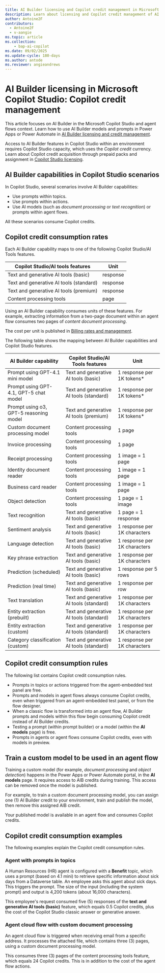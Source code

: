 ```yaml
---
title: AI Builder licensing and Copilot credit management in Microsoft Copilot Studio
description: Learn about licensing and Copilot credit management of AI Builder in Microsoft Copilot Studio
author: Antoine2F
contributors:
  - Antoine2F
  - v-aangie
ms.topic: article
ms.collection: 
    - bap-ai-copilot
ms.date: 09/02/2025
ms.update-cycle: 180-days
ms.author: antode
ms.reviewer: angieandrews
---
```


# AI Builder licensing in Microsoft Copilot Studio: Copilot credit management

This article focuses on AI Builder in the Microsoft Copilot Studio and agent flows context. Learn how to use AI Builder models and prompts in Power Apps or Power Automate in [AI Builder licensing and credit management](credit-management.md).

Access to AI Builder features in Copilot Studio within an environment requires Copilot Studio capacity, which uses the *Copilot credit* currency. Learn about Copilot credit acquisition through prepaid packs and assignment in [Copilot Studio licensing](/microsoft-copilot-studio/billing-licensing).

## AI Builder capabilities in Copilot Studio scenarios

In Copilot Studio, several scenarios involve AI Builder capabilities:

- Use prompts within topics.
- Use prompts within actions.
- Use AI models (such as *document processing* or *text recognition*) or prompts within agent flows.

All these scenarios consume Copilot credits.

## Copilot credit consumption rates

Each AI Builder capability maps to one of the following Copilot Studio/AI Tools features.
 
| Copilot Studio/AI tools features         | Unit        |
|------------------------------------------|-------------|
|Text and generative AI tools (basic)      | response    |
|Text and generative AI tools (standard)   | response    |
|Text and generative AI tools (premium)    | response    |
| Content processing tools                 | page        |

Using an AI Builder capability consumes units of these features. For example, extracting information from a two-page document within an agent flow consumes two pages of *content document processing*.

The cost per unit is published in [Billing rates and management](/microsoft-copilot-studio/requirements-messages-management#message-scenarios).

The following table shows the mapping between AI Builder capabilities and Copilot Studio features.

 | AI Builder capability                   | Copilot Studio/AI Tools features         |                        Unit |
|------------------------------------------|------------------------------------------|-----------------------------|
| Prompt using GPT-4.1 mini model          | Text and generative AI tools (basic)     | 1 response per 1K tokens*   |
| Prompt using GPT-4.1, GPT-5 chat model   | Text and generative AI tools (standard)  | 1 response per 1K tokens*   |
| Prompt using o3, GPT-5 reasoning model   | Text and generative AI tools (premium)   | 1 response per 1K tokens*   |
| Custom document processing model    | Content processing tools                 | 1 page                      |
| Invoice processing                  | Content processing tools                 | 1 page                      |
| Receipt processing                  | Content processing tools                 | 1 image = 1 page            |
| Identity document reader            | Content processing tools                 | 1 image = 1 page            |
| Business card reader                | Content processing tools                 | 1 image = 1 page            |
| Object detection                    | Content processing tools                 | 1 page = 1 image            |
| Text recognition                    | Text and generative AI tools (basic)     | 1 page = 1 response         |
| Sentiment analysis                  | Text and generative AI tools (basic)     | 1 response per 1K characters|
| Language detection                  | Text and generative AI tools (basic)     | 1 response per 1K characters|
| Key phrase extraction               | Text and generative AI tools (basic)     | 1 response per 1K characters|
| Prediction (scheduled)              | Text and generative AI tools (basic)     | 1 response per 5 rows       |
| Prediction (real time)              | Text and generative AI tools (basic)     | 1 response per row          |
| Text translation                    | Text and generative AI tools (standard)  | 1 response per 1K characters|
| Entity extraction (prebuilt)        | Text and generative AI tools (standard)  | 1 response per 1K characters|
| Entity extraction (custom)          | Text and generative AI tools (standard)  | 1 response per 1K characters|
| Category classification (custom)    | Text and generative AI tools (standard)  | 1 response per 1K characters|

## Copilot credit consumption rules

The following list contains Copilot credit consumption rules.

- Prompts in topics or actions triggered from the agent-embedded test panel are free.
- Prompts and models in agent flows always consume Copilot credits, even when triggered from an agent-embedded test panel, or from the flow designer.
- When a classic flow is transformed into an agent flow, AI Builder prompts and models within this flow begin consuming Copilot credit instead of AI Builder credits.
- Testing a prompt (within prompt builder) or a model (within the **AI models** page) is free.
- Prompts in agents or agent flows consume Copilot credits, even with models in preview. 

## Train a custom model to be used in an agent flow

Training a custom model (for example, *document processing* and *object detection*) happens in the Power Apps or Power Automate portal, in the **AI models** page. It requires access to AIB credits during training. This access can be removed once the model is published.

For example, to train a custom document processing model, you can assign one (1) AI Builder credit to your environment, train and publish the model, then remove this assigned AIB credit.

Your published model is available in an agent flow and consumes Copilot credits.

## Copilot credit consumption examples

The following examples explain the Copilot credit consumption rules.

### Agent with prompts in topics

A Human Resources (HR) agent is configured with a **Benefit** topic, which uses a prompt (based on 4.1 mini) to retrieve specific information about sick days from a Dataverse table. An employee asks this agent about sick days. This triggers the prompt. The size of the input (including the system prompt) and output is 4,200 tokens (about 16,000 characters).

This employee's request consumed five (5) responses of the **text and generative AI tools (basic)** feature, which equals 0.5 Copilot credits, plus the cost of the Copilot Studio classic answer or generative answer.

### Agent cloud flow with custom document processing

An agent cloud flow is triggered when receiving email from a specific address. It processes the attached file, which contains three (3) pages, using a custom document processing model.

This consumes three (3) pages of the content processing tools feature, which equals 24 Copilot credits. This is in addition to the cost of the agent flow actions.
